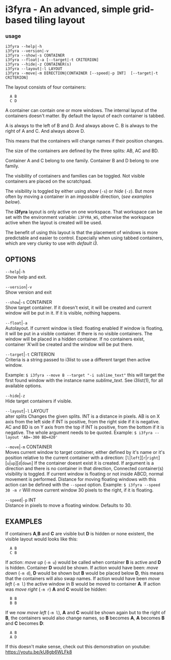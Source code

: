 # i3fyra - An advanced, simple grid-based tiling layout 

### usage

```text
i3fyra --help|-h
i3fyra --version|-v
i3fyra --show|-s CONTAINER
i3fyra --float|-a [--target|-t CRITERION]
i3fyra --hide|-z CONTAINER(s)
i3fyra --layout|-l LAYOUT
i3fyra --move|-m DIRECTION|CONTAINER [--speed|-p INT]  [--target|-t CRITERION]
```

The layout consists of four containers: 

``` text
  A B
  C D

```


A container can contain one or more windows. The internal
layout of the containers doesn't matter. By default the
layout of each container is tabbed. 

A is always to the left of B and D. And always above C. B
is always to the right of A and C. And always above D. 

This means that the containers will change names if their
position changes. 

The size of the containers are defined by the three splits:
AB, AC and BD. 

Container A and C belong to one family. 
Container B and D belong to one family. 

The visibility of containers and families can be toggled.
Not visible containers are placed on the scratchpad. 

The visibility is toggled by either using *show* (`-s`) or
*hide* (`-z`). But more often by moving a container in an
*impossible* direction, (*see examples below*). 

The **i3fyra** layout is only active on one workspace. That
workspace can be set with the environment variable:
`i3FYRA_WS`, otherwise the workspace active when the layout
is created will be used. 

The benefit of using this layout is that the placement of
windows is more predictable and easier to control.
Especially when using tabbed containers, which are very
clunky to use with *default i3*.


OPTIONS
-------

`--help`|`-h`  
Show help and exit.

`--version`|`-v`  
Show version and exit

`--show`|`-s` CONTAINER  
Show target container. If it doesn't exist, it will be
created and current window will be put in it. If it is
visible, nothing happens.

`--float`|`-a`  
Autolayout. If current window is tiled: floating enabled If
window is floating, it will be put in a visible container.
If there is no visible containers. The window will be placed
in a hidden container. If no containers exist, container
'A'will be created and the window will be put there.

`--target`|`-t` CRITERION  
Criteria is a string passed to i3list to use a different
target then active window. 

Example: 
`$ i3fyra --move B --target "-i sublime_text"` this will
target the first found window with the instance name
*sublime_text*. See i3list(1), for all available options.

`--hide`|`-z`  
Hide target containers if visible.  

`--layout`|`-l` LAYOUT  
alter splits Changes the given splits. INT is a distance in
pixels. AB is on X axis from the left side if INT is
positive, from the right side if it is negative. AC and BD
is on Y axis from the top if INT is positive, from the
bottom if it is negative. The whole argument needs to be
quoted. Example: 
`$ i3fyra --layout 'AB=-300 BD=420'` 


`--move`|`-m` CONTAINER  
Moves current window to target container, either defined by
it's name or it's position relative to the current container
with a direction:
[`l`|`left`][`r`|`right`][`u`|`up`][`d`|`down`] If the
container doesnt exist it is created. If argument is a
direction and there is no container in that direction,
Connected container(s) visibility is toggled. If current
window is floating or not inside ABCD, normal movement is
performed. Distance for moving floating windows with this
action can be defined with the `--speed` option. Example: `$
i3fyra --speed 30 -m r` Will move current window 30 pixels
to the right, if it is floating.

`--speed`|`-p` INT  
Distance in pixels to move a floating window. Defaults to
30.

EXAMPLES
--------
If containers **A**,**B** and **C** are visible but **D**
is hidden or none existent, the visible layout would looks
like this: 

``` text
  A B
  C B

```


If action: *move up* (`-m u`) would be called when
container **B** is active and **D** is hidden. Container
**D** would be shown. If action would have been: *move down*
(`-m d`), **D** would be shown but **B** would be placed
below **D**, this means that the containers will also swap
names. If action would have been *move left* (`-m l`) the
active window in B would be moved to container **A**. If
action was *move right* (`-m r`) **A** and **C** would be
hidden: 

``` text
  B B
  B B

```


If we now *move left* (`-m l`), **A** and **C** would be
shown again but to the right of **B**, the containers would
also change names, so **B** becomes **A**, **A** becomes
**B** and **C** becomes **D**: 

``` text
  A B
  A D

```


If this doesn't make sense, check out this demonstration on youtube: https://youtu.be/kU8gb6WLFk8



